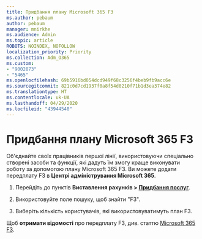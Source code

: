 ```yaml
---
title: Придбання плану Microsoft 365 F3
ms.author: pebaum
author: pebaum
manager: mnirkhe
ms.audience: Admin
ms.topic: article
ROBOTS: NOINDEX, NOFOLLOW
localization_priority: Priority
ms.collection: Adm_O365
ms.custom:
- "9002873"
- "5465"
ms.openlocfilehash: 69b5916bd054dcd949f68c3256f4beb9fb9acc6e
ms.sourcegitcommit: 821c0d7cd1937f0a8f54d0210f71b1d3ea374e82
ms.translationtype: HT
ms.contentlocale: uk-UA
ms.lasthandoff: 04/29/2020
ms.locfileid: "43944540"
---
```

# <a name="get-the-microsoft-365-f3-plan"></a>Придбання плану Microsoft 365 F3

Об'єднайте своїх працівників першої лінії, використовуючи спеціально створені засоби та функції, які дадуть їм змогу краще виконувати роботу за допомогою плану Microsoft 365 F3. Ви можете додати передплату F3 в **Центрі адміністрування Microsoft 365**.

1. Перейдіть до пунктів **Виставлення рахунків > [Придбання послуг](https://go.microsoft.com/fwlink/p/?linkid=868433)**.

2. Використовуйте поле пошуку, щоб знайти "F3".

3. Виберіть кількість користувачів, які використовуватимуть план F3.

Щоб **отримати відомості** про передплату F3, див. статтю [Microsoft 365 F3](https://www.microsoft.com/microsoft-365/microsoft-365-enterprise-f3?activetab=pivot%3aoverviewtab).
